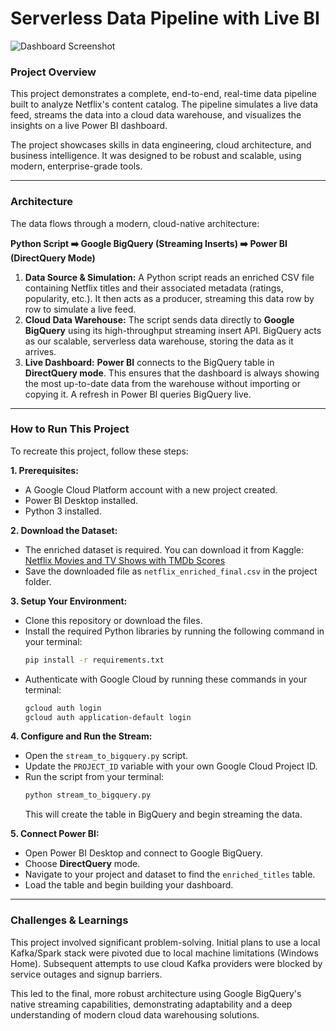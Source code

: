 # Serverless Data Pipeline with Live BI

![Dashboard Screenshot](dashboard-screenshot.png)

### Project Overview

This project demonstrates a complete, end-to-end, real-time data pipeline built to analyze Netflix's content catalog. The pipeline simulates a live data feed, streams the data into a cloud data warehouse, and visualizes the insights on a live Power BI dashboard.

The project showcases skills in data engineering, cloud architecture, and business intelligence. It was designed to be robust and scalable, using modern, enterprise-grade tools.

---

### Architecture

The data flows through a modern, cloud-native architecture:

**Python Script ➡️ Google BigQuery (Streaming Inserts) ➡️ Power BI (DirectQuery Mode)**

1.  **Data Source & Simulation:** A Python script reads an enriched CSV file containing Netflix titles and their associated metadata (ratings, popularity, etc.). It then acts as a producer, streaming this data row by row to simulate a live feed.
2.  **Cloud Data Warehouse:** The script sends data directly to **Google BigQuery** using its high-throughput streaming insert API. BigQuery acts as our scalable, serverless data warehouse, storing the data as it arrives.
3.  **Live Dashboard:** **Power BI** connects to the BigQuery table in **DirectQuery mode**. This ensures that the dashboard is always showing the most up-to-date data from the warehouse without importing or copying it. A refresh in Power BI queries BigQuery live.

---

### How to Run This Project

To recreate this project, follow these steps:

**1. Prerequisites:**
* A Google Cloud Platform account with a new project created.
* Power BI Desktop installed.
* Python 3 installed.

**2. Download the Dataset:**
* The enriched dataset is required. You can download it from Kaggle: [Netflix Movies and TV Shows with TMDb Scores](https://www.kaggle.com/datasets/satpreetmakhija/netflix-movies-and-tv-shows-with-tmdb-scores)
* Save the downloaded file as `netflix_enriched_final.csv` in the project folder.

**3. Setup Your Environment:**
* Clone this repository or download the files.
* Install the required Python libraries by running the following command in your terminal:
    ```bash
    pip install -r requirements.txt
    ```
* Authenticate with Google Cloud by running these commands in your terminal:
    ```bash
    gcloud auth login
    gcloud auth application-default login
    ```

**4. Configure and Run the Stream:**
* Open the `stream_to_bigquery.py` script.
* Update the `PROJECT_ID` variable with your own Google Cloud Project ID.
* Run the script from your terminal:
    ```bash
    python stream_to_bigquery.py
    ```
    This will create the table in BigQuery and begin streaming the data.

**5. Connect Power BI:**
* Open Power BI Desktop and connect to Google BigQuery.
* Choose **DirectQuery** mode.
* Navigate to your project and dataset to find the `enriched_titles` table.
* Load the table and begin building your dashboard.

---

### Challenges & Learnings

This project involved significant problem-solving. Initial plans to use a local Kafka/Spark stack were pivoted due to local machine limitations (Windows Home). Subsequent attempts to use cloud Kafka providers were blocked by service outages and signup barriers.

This led to the final, more robust architecture using Google BigQuery's native streaming capabilities, demonstrating adaptability and a deep understanding of modern cloud data warehousing solutions.
